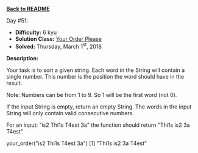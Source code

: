 ﻿<a href=https://github.com/hlais/Kata---a---Day><b>Back to README</b><a>

Day #51: 

* <b>Difficulty:</b> 6 kyu
* <b>Solution Class:</b> [Your Order Please](Your%20order%20please.cs)
* <b>Solved:</b> Thursday, March 1<sup>st</sup>, 2018

<b>Description:</b>

Your task is to sort a given string. Each word in the String will contain a single number. This number is the position the word should have in the result.

Note: Numbers can be from 1 to 9. So 1 will be the first word (not 0).

If the input String is empty, return an empty String. The words in the input String will only contain valid consecutive numbers.

For an input: "is2 Thi1s T4est 3a" the function should return "Thi1s is2 3a T4est"

your_order("is2 Thi1s T4est 3a")
[1] "Thi1s is2 3a T4est"
